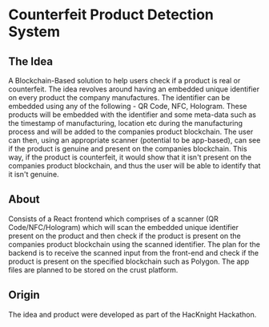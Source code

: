 # Counterfeit Product Detection System
## The Idea
A Blockchain-Based solution to help users check if a product is real or counterfeit. The idea revolves around having an embedded unique identifier 
on every product the company manufactures. The identifier can be embedded using any of the following - QR Code, NFC, Hologram. These products will be embedded with
the identifier and some meta-data such as the timestamp of manufacturing, location etc during the manufacturing process and will be added to the companies product 
blockchain. The user can then, using an appropriate scanner (potential to be app-based), can see if the product is genuine and present on the companies blockchain. 
This way, if the product is counterfeit, it would show that it isn't present on the companies product blockchain, and thus the user will be able to identify that it 
isn't genuine.


## About
Consists of a React frontend which comprises of a scanner (QR Code/NFC/Hologram) which will scan the embedded unique identifier present on the product
and then check if the product is present on the companies product blockchain using the scanned identifier. The plan for the backend is to receive the scanned input from
the front-end and check if the product is present on the specified blockchain such as Polygon. The app files are planned to be stored on the crust platform.

## Origin
The idea and product were developed as part of the HacKnight Hackathon.
